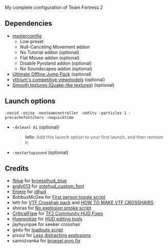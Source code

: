 My complete configuration of Team Fortress 2

## Dependencies
* [mastercomfig](https://github.com/mastercomfig/mastercomfig)
  * Low preset
  * Null-Canceling Movement addon
  * No Tutorial addon (optional)
  * Flat Mouse addon (optional)
  * Disable Pyroland addon (optional)
  * No Soundscapes addon (optional)
* [Ultimate Offline Jump Pack](https://jump.tf/forum/index.php/topic,3294.msg27678.html) (optional)
* [yttrium's competitive viewmodels](https://www.teamfortress.tv/34834/yttriums-competitive-viewmodels) (optional)
* [Smooth textures (Quake-like textures)](https://www.teamfortress.tv/35876/get-quake-like-textures-high-lod-bias-again) (optional)

## Launch options
```
-novid -nojoy -nosteamcontroller -nohltv -particles 1 -precachefontchars -noquicktime
```
* `-dxlevel 81` (optional)
  > **Info:**  Add this launch option to your first launch, and then remove it.
* `-nostartupsound` (optional)

## Credits
* [fblue](https://github.com/fblue) for [broeselhud_blue](https://github.com/fblue/broeselhud_blue)
* [andy013](https://github.com/andy013) for [votehud_custom_font](https://github.com/andy013/votehud_custom_font)
* [Eniere](https://github.com/Eniere) for [idhud](https://github.com/Eniere/idhud)
* BobbusMcGee for [First person toggle script](https://gamebanana.com/scripts/8831)
* leth for [VTF Crosshair pack](https://www.teamfortress.tv/35367/vtf-crosshair-pack) and [HOW TO MAKE VTF CROSSHAIRS](https://www.teamfortress.tv/37767/how-to-make-vtf-crosshairs)
* shoras for [No explosion smoke script](https://www.teamfortress.tv/25647/no-explosion-smoke-script)
* [CriticalFlaw](https://github.com/CriticalFlaw) for [TF2 Community HUD Fixes](https://github.com/CriticalFlaw/TF2HUD.Fixes)
* [Hypnootize](https://github.com/Hypnootize) for [HUD editing tools](https://github.com/Hypnootize/hypnotize-hud/blob/master/resource/tools/hud%20cfg.cfg)
* jayhyunpae for seeker crosshair
* gedu for [loadouts script](https://www.teamfortress.tv/post/882069/resupply-bind-for-different-loadouts)
* pixxul for [Less distracting explosions](https://gamebanana.com/mods/12444)
* samozvanka for [broesel pyro fix](https://www.teamfortress.tv/post/898069/broeselhud-blue)
